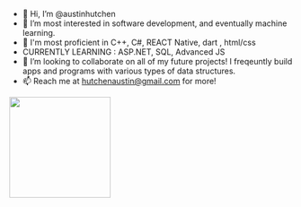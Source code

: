 - 👋 Hi, I’m @austinhutchen
- 👀 I’m most interested in software development, and eventually machine learning.
- 🌱 I'm most proficient in C++, C#, REACT Native, dart , html/css
- CURRENTLY LEARNING : ASP.NET, SQL, Advanced JS
- 💞️ I’m looking to collaborate on all of my future projects! I freqeuntly build apps and programs with various types of data structures.
- 📫 Reach me at hutchenaustin@gmail.com for more!

<!---
austinhutchen/austinhutchen is a ✨ special ✨ repository because its `README.md` (this file) appears on your GitHub profile.
You can click the Preview link to take a look at your changes.
--->
<img height="180em" src="https://github-readme-stats.vercel.app/api?austinhutchen=Gapur&show_icons=true&hide_border=true&&count_private=true&include_all_commits=true" />
